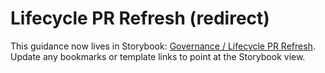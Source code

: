 # Lifecycle PR Refresh (redirect)

This guidance now lives in Storybook: [Governance / Lifecycle PR Refresh](https://louis-pvs.github.io/plaincraft/storybook/?path=/docs/governance-lifecycle-pr-refresh--docs). Update any bookmarks or template links to point at the Storybook view.

